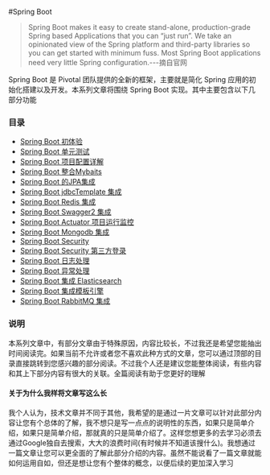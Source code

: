 #Spring Boot    
> Spring Boot makes it easy to create stand-alone, production-grade Spring based Applications that you can “just run”. We take an opinionated view of the Spring platform and third-party libraries so you can get started with minimum fuss. Most Spring Boot applications need very little Spring configuration.---摘自官网  


Spring Boot 是 Pivotal 团队提供的全新的框架，主要就是简化 Spring 应用的初始化搭建以及开发。本系列文章将围绕 Spring Boot 实现。其中主要包含以下几部分功能   

### 目录  
* [Spring Boot 初体验](Section2/part1.md)
* [Spring Boot 单元测试](Section2/part2.md)
* [Spring Boot 项目配置详解](Section2/part3.md)
* [Spring Boot 整合Mybaits](Section2/part4.md)
* [Spring Boot  的JPA集成](Section2/part5.md)
* [Spring Boot jdbcTemplate 集成](Section2/part6.md)
* [Spring Boot Redis 集成](Section2/part7.md)
* [Spring Boot Swagger2 集成](Section2/part8.md)
* [Spring Boot Actuator 项目运行监控](Section2/part9.md)
* [Spring Boot Mongodb 集成](Section2/part10.md)
* [Spring Boot Security](Section2/part11.md) 
* [Spring Boot Security 第三方登录](Section2/part12.md)
* [Spring Boot 日志处理](Section2/part13.md)
* [Spring Boot 异常处理](Section2/part14.md)
* [Spring Boot 集成 Elasticsearch](Section2/part15.md) 
* [Spring Boot 集成模板引擎](Section2/part16.md)
* [Spring Boot RabbitMQ 集成](Section2/part17.md)


### 说明  
本系列文章中，有部分文章由于特殊原因，内容比较长，不过我还是希望您能抽出时间阅读完。如果当前不允许或者您不喜欢此种方式的文章，您可以通过顶部的目录直接跳转到您感兴趣的部分阅读。不过我个人还是建议您能整体阅读，有些内容和其上下部分内容有很大的关联。全篇阅读有助于您更好的理解   


#### 关于为什么我样将文章写这么长
我个人认为，技术文章并不同于其他，我希望的是通过一片文章可以针对此部分内容让您有个总体的了解，我不想只是写一点点的说明性的东西，如果只是简单介绍，如果只是简单介绍，那就真的只是简单介绍了。这样您想更多的去学习必须去通过Google独自去搜索，大大的浪费时间(有时候并不知道该搜什么)。我想通过一篇文章让您可以更全面的了解此部分介绍的内容。虽然不能说看了一篇文章就能如何运用自如，但还是想让您有个整体的概念，以便后续的更加深入学习
